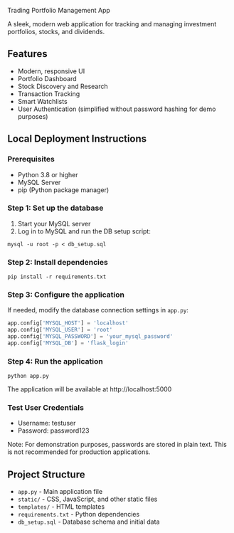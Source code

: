 Trading Portfolio Management App

A sleek, modern web application for tracking and managing investment portfolios, stocks, and dividends.

## Features

- Modern, responsive UI
- Portfolio Dashboard
- Stock Discovery and Research
- Transaction Tracking
- Smart Watchlists
- User Authentication (simplified without password hashing for demo purposes)

## Local Deployment Instructions

### Prerequisites

- Python 3.8 or higher
- MySQL Server
- pip (Python package manager)

### Step 1: Set up the database

1. Start your MySQL server
2. Log in to MySQL and run the DB setup script:
```
mysql -u root -p < db_setup.sql
```

### Step 2: Install dependencies

```
pip install -r requirements.txt
```

### Step 3: Configure the application

If needed, modify the database connection settings in `app.py`:

```python
app.config['MYSQL_HOST'] = 'localhost'
app.config['MYSQL_USER'] = 'root'
app.config['MYSQL_PASSWORD'] = 'your_mysql_password'
app.config['MYSQL_DB'] = 'flask_login'
```

### Step 4: Run the application

```
python app.py
```

The application will be available at http://localhost:5000

### Test User Credentials

- Username: testuser
- Password: password123

Note: For demonstration purposes, passwords are stored in plain text. This is not recommended for production applications.

## Project Structure

- `app.py` - Main application file
- `static/` - CSS, JavaScript, and other static files
- `templates/` - HTML templates
- `requirements.txt` - Python dependencies
- `db_setup.sql` - Database schema and initial data 

